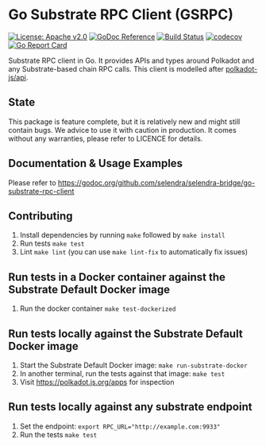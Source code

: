 # Go Substrate RPC Client (GSRPC)

[![License: Apache v2.0](https://img.shields.io/badge/License-Apache%202.0-blue.svg)](https://opensource.org/licenses/Apache-2.0)
[![GoDoc Reference](https://godoc.org/github.com/selendra/selendra-bridge/go-substrate-rpc-client?status.svg)](https://godoc.org/github.com/selendra/selendra-bridge/go-substrate-rpc-client)
[![Build Status](https://travis-ci.com/centrifuge/go-substrate-rpc-client.svg?branch=master)](https://travis-ci.com/centrifuge/go-substrate-rpc-client)
[![codecov](https://codecov.io/gh/centrifuge/go-substrate-rpc-client/branch/master/graph/badge.svg)](https://codecov.io/gh/centrifuge/go-substrate-rpc-client)
[![Go Report Card](https://goreportcard.com/badge/github.com/selendra/selendra-bridge/go-substrate-rpc-client)](https://goreportcard.com/report/github.com/selendra/selendra-bridge/go-substrate-rpc-client)

Substrate RPC client in Go. It provides APIs and types around Polkadot and any Substrate-based chain RPC calls.
This client is modelled after [polkadot-js/api](https://github.com/polkadot-js/api).

## State

This package is feature complete, but it is relatively new and might still contain bugs. We advice to use it with caution in production. It comes without any warranties, please refer to LICENCE for details.

## Documentation & Usage Examples

Please refer to https://godoc.org/github.com/selendra/selendra-bridge/go-substrate-rpc-client

## Contributing

1. Install dependencies by running `make` followed by `make install`
1. Run tests `make test`
1. Lint `make lint` (you can use `make lint-fix` to automatically fix issues)

## Run tests in a Docker container against the Substrate Default Docker image

1. Run the docker container `make test-dockerized`

## Run tests locally against the Substrate Default Docker image

1. Start the Substrate Default Docker image: `make run-substrate-docker`
1. In another terminal, run the tests against that image: `make test`
1. Visit https://polkadot.js.org/apps for inspection

## Run tests locally against any substrate endpoint

1. Set the endpoint: `export RPC_URL="http://example.com:9933"`
1. Run the tests `make test`
